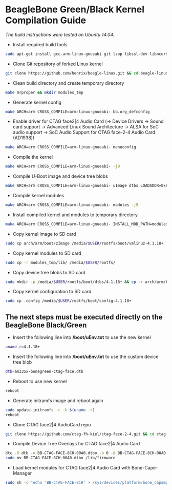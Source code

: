 # BeagleBone Green/Black Kernel Compilation Guide

*The build instructions were tested on Ubuntu 14.04.*

+ Install required build tools
```bash
sudo apt-get install gcc-arm-linux-gnueabi git lzop libssl-dev libncurses5-dev wget u-boot-tools git
```
+ Clone Git repository of forked Linux kernel
```bash
git clone https://github.com/henrix/beagle-linux.git && cd beagle-linux
```
+ Clean build directory and create temporary directory
```bash
make mrproper && mkdir modules_tmp
```
+ Generate kernel config
```bash
make ARCH=arm CROSS_COMPILE=arm-linux-gnueabi- bb.org_defconfig
```
+ Enable driver for CTAG face2|4 Audio Card (→ Device Drivers → Sound card support → Advanced Linux Sound Architecture → ALSA for SoC audio support → SoC Audio Support for CTAG face-2-4 Audio Card (AD1938))
```bash
make ARCH=arm CROSS_COMPILE=arm-linux-gnueabi- menuconfig
```
+ Compile the kernel
```bash
make ARCH=arm CROSS_COMPILE=arm-linux-gnueabi- -j9
```
+ Compile U-Boot image and device tree blobs
```bash
make ARCH=arm CROSS_COMPILE=arm-linux-gnueabi- uImage dtbs LOADADDR=0x80008000 -j9
```
+ Compile kernel modules
```bash
make ARCH=arm CROSS_COMPILE=arm-linux-gnueabi- modules -j9
```
+ Install compiled kernel and modules to temporary directory
```bash
make ARCH=arm CROSS_COMPILE=arm-linux-gnueabi- INSTALL_MOD_PATH=modules_tmp modules_install
```
+ Copy kernel image to SD card
```bash
sudo cp arch/arm/boot/zImage /media/$USER/rootfs/boot/vmlinuz-4.1.18+
```
+ Copy kernel modules to SD card
```bash
sudo cp -r modules_tmp/lib/ /media/$USER/rootfs/
```
+ Copy device tree blobs to SD card
```bash
sudo mkdir -p /media/$USER/rootfs/boot/dtbs/4.1.18+ && cp -r arch/arm/boot/dts/*.dtb /media/$USER/rootfs/boot/dtbs/4.1.18+/
```
+ Copy kernel configuration to SD card
```bash
sudo cp .config /media/$USER/rootfs/boot/config-4.1.18+
```
## The next steps must be executed directly on the BeagleBone Black/Green
+ Insert the following line into **/boot/uEnv.txt** to use the new kernel
```bash
uname_r=4.1.18+
```
+ Insert the following line into **/boot/uEnv.txt** to use the custom device tree blob
```bash
dtb=am335x-bonegreen-ctag-face.dtb
```
+ Reboot to use new kernel
```bash
reboot
```
+ Generate initramfs image and reboot again
```bash
sudo update-initramfs -c -k $(uname -r)
reboot
```
+ Clone CTAG face2|4 AudioCard repo
```bash
git clone https://github.com/ctag-fh-kiel/ctag-face-2-4.git && cd ctag-face-2-4/device-tree-overlays
```
+ Compile Device Tree Overlays for CTAG face2|4 Audio Card
```bash
dtc -O dtb -o BB-CTAG-FACE-8CH-00A0.dtbo -b 0 -@ BB-CTAG-FACE-8CH-00A0.dts
sudo mv BB-CTAG-FACE-8CH-00A0.dtbo /lib/firmware
```
+ Load kernel modules for CTAG face2|4 Audio Card with Bone-Cape-Manager
```bash
sudo sh -c "echo 'BB-CTAG-FACE-8CH' > /sys/devices/platform/bone_capemgr/slots"
```
